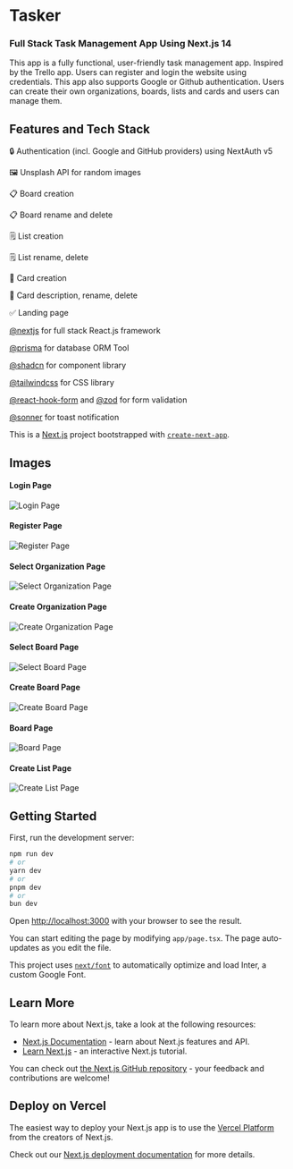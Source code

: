 # Tasker

### Full Stack Task Management App Using Next.js 14

This app is a fully functional, user-friendly task management app. Inspired by the Trello app. Users can register and login the website using credentials. This app also supports Google or Github authentication. Users can create their own organizations, boards, lists and cards and users can manage them.

## Features and Tech Stack

:lock: Authentication (incl. Google and GitHub providers) using NextAuth v5

:framed_picture: Unsplash API for random images

:clipboard: Board creation

:clipboard: Board rename and delete

:spiral_notepad: List creation

:spiral_notepad: List rename, delete

:scroll: Card creation

:scroll: Card description, rename, delete

:white_check_mark: Landing page

[@nextjs](https://nextjs.org/) for full stack React.js framework

[@prisma](https://x.com/prisma) for database ORM Tool

[@shadcn](https://x.com/shadcn) for component library

[@tailwindcss](https://x.com/tailwindcss) for CSS library

[@react-hook-form](https://www.react-hook-form.com/) and [@zod](https://zod.dev/) for form validation

[@sonner](https://sonner.emilkowal.ski/) for toast notification

This is a [Next.js](https://nextjs.org/) project bootstrapped with [`create-next-app`](https://github.com/vercel/next.js/tree/canary/packages/create-next-app).

## Images

#### Login Page

![Login Page](public/login.png)

#### Register Page

![Register Page](public/register.png)

#### Select Organization Page

![Select Organization Page](public/select-org.png)

#### Create Organization Page

![Create Organization Page](public/create-org.png)

#### Select Board Page

![Select Board Page](public/select-board.png)

#### Create Board Page

![Create  Board Page](public/create-board.png)

#### Board Page

![Board Page](public/board.png)

#### Create List Page

![Create  List Page](public/create-list.png)

## Getting Started

First, run the development server:

```bash
npm run dev
# or
yarn dev
# or
pnpm dev
# or
bun dev
```

Open [http://localhost:3000](http://localhost:3000) with your browser to see the result.

You can start editing the page by modifying `app/page.tsx`. The page auto-updates as you edit the file.

This project uses [`next/font`](https://nextjs.org/docs/basic-features/font-optimization) to automatically optimize and load Inter, a custom Google Font.

## Learn More

To learn more about Next.js, take a look at the following resources:

- [Next.js Documentation](https://nextjs.org/docs) - learn about Next.js features and API.
- [Learn Next.js](https://nextjs.org/learn) - an interactive Next.js tutorial.

You can check out [the Next.js GitHub repository](https://github.com/vercel/next.js/) - your feedback and contributions are welcome!

## Deploy on Vercel

The easiest way to deploy your Next.js app is to use the [Vercel Platform](https://vercel.com/new?utm_medium=default-template&filter=next.js&utm_source=create-next-app&utm_campaign=create-next-app-readme) from the creators of Next.js.

Check out our [Next.js deployment documentation](https://nextjs.org/docs/deployment) for more details.
